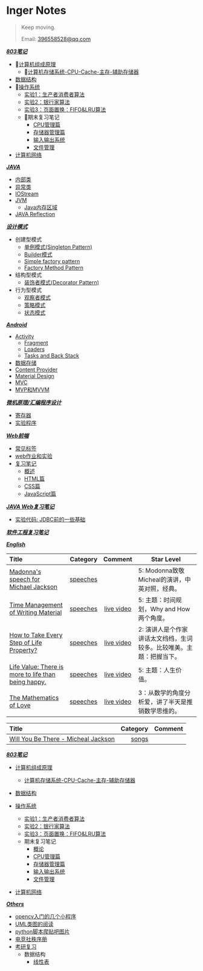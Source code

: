 Inger Notes 
============

> Keep moving.
>
> Email: 396558528@qq.com

***[803笔记](https://github.com/Inger-Jo/MyLearning/tree/master/803)***

- 🎨[计算机组成原理](./803/computer-organization)
  - 🎨[计算机存储系统-CPU-Cache-主存-辅助存储器](./803/计算机存储系统-CPU-Cache-主存-辅助存储器.md)
- [数据结构](./803/data-structure)
- 🎨[操作系统](./803/operating-system)
  - [实验1：生产者消费者算法](./803/operating-system/Producer-consumer.c)
  - [实验2：银行家算法](./803/operating-system/banker.cpp)
  - [实验3：页面置换：FIFO&LRU算法](./803/operating-system/FIFO.c)
  - 💩期末复习笔记
    - [CPU管理篇](https://github.com/Inger-Jo/MyLearning/blob/master/803/operating-system/CPU/README.md)
    - [存储器管理篇](https://github.com/Inger-Jo/MyLearning/blob/master/803/operating-system/%E5%AD%98%E5%82%A8%E5%99%A8%E7%AE%A1%E7%90%86%E7%AF%87/README.md)
    - [输入输出系统](https://github.com/Inger-Jo/MyLearning/blob/master/803/operating-system/IO/README.md)
    - [文件管理](https://github.com/Inger-Jo/MyLearning/blob/master/803/operating-system/%E6%96%87%E4%BB%B6%E7%AE%A1%E7%90%86)
- [计算机网络](./803/network)

***[JAVA](https://github.com/Inger-Jo/MyLearning/tree/master/Java)***

* [内部类](https://github.com/Inger-Jo/MyLearning/blob/master/Java/内部类.md)
* [异常类](https://github.com/Inger-Jo/MyLearning/blob/master/Java/异常类.md)
* [IOStream](https://github.com/Inger-Jo/MyLearning/blob/master/Java/IOStream.md)
* [JVM](https://github.com/Inger-Jo/MyLearning/blob/master/Java/IOStream.md)
    * [Java内存区域](https://github.com/Inger-Jo/MyLearning/blob/master/Java/JVM/Java%E5%86%85%E5%AD%98%E5%8C%BA%E5%9F%9F.md)
* [JAVA Reflection](https://github.com/Inger-Jo/MyLearning/tree/master/Java/Java%20Reflection)

 ***[设计模式](https://github.com/Inger-Jo/MyLearning/tree/master/DesignPattern)***

* 创建型模式
    * [单例模式(Singleton Pattern)](https://github.com/Inger-Jo/MyLearning/blob/master/DesignPattern/%E5%8D%95%E4%BE%8B%E6%A8%A1%E5%BC%8F.md)
    * [Builder模式](https://github.com/Inger-Jo/MyLearning/blob/master/DesignPattern/Builder%E6%A8%A1%E5%BC%8F.md)
    * [Simple factory pattern](https://github.com/Inger-Jo/MyLearning/tree/master/DesignPattern/Simple%20Factory%20Pattern)
    * [Factory Method Pattern](https://github.com/Inger-Jo/MyLearning/tree/master/DesignPattern/Factory%20Method%20Pattern)
* 结构型模式
    * [装饰者模式(Decorator Pattern)](https://github.com/Inger-Jo/MyLearning/tree/master/DesignPattern/Decorator%20Pattern)
* 行为型模式
    * [观察者模式](https://github.com/Inger-Jo/MyLearning/blob/master/DesignPattern/Observer模式.md)
    * [策略模式](https://github.com/Inger-Jo/MyLearning/blob/master/DesignPattern/%E7%AD%96%E7%95%A5%E6%A8%A1%E5%BC%8F.md)
    * [状态模式](https://github.com/Inger-Jo/MyLearning/blob/master/DesignPattern/状态模式.md)

***[Android](https://github.com/Inger-Jo/MyLearning/tree/master/Android%E6%9E%B6%E6%9E%84)***

* [Activity](https://github.com/Inger-Jo/MyLearning/blob/master/Android%E6%9E%B6%E6%9E%84/Activity)
    * [Fragment](https://github.com/Joki-memeda/MyLearning/blob/master/Android%E6%9E%B6%E6%9E%84/Activity/Fragment.md)
    * [Loaders](https://github.com/Inger-Jo/MyLearning/blob/master/Android%E6%9E%B6%E6%9E%84/Activity/Loaders.md)
    * [Tasks and Back Stack](https://github.com/Inger-Jo/MyLearning/blob/master/Android%E6%9E%B6%E6%9E%84/Activity/.md)
* [数据存储](https://github.com/Inger-Jo/MyLearning/blob/master/Android%E6%9E%B6%E6%9E%84/%E6%95%B0%E6%8D%AE%E5%AD%98%E5%82%A8.md)
* [Content Provider](https://github.com/Inger-Jo/MyLearning/blob/master/Android%E6%9E%B6%E6%9E%84/Android%E5%9F%BA%E7%A1%80/%E6%8E%A2%E7%A9%B6%E5%86%85%E5%AE%B9%E6%8F%90%E4%BE%9B%E5%99%A8.md)
* [Material Design](https://github.com/Inger-Jo/MyLearning/tree/master/Android%E6%9E%B6%E6%9E%84/Material%20Design)
* [MVC](https://github.com/Inger-Jo/MyLearning/blob/master/DesignPattern/%E7%BB%8F%E5%85%B8MVC.md)
* [MVP和MVVM](https://github.com/Inger-Jo/MyLearning/blob/master/Android%E6%9E%B6%E6%9E%84/MVP%E5%92%8CMVVM%E6%A1%86%E6%9E%B6.md)

***[微机原理/汇编程序设计](https://github.com/Inger-Jo/MyLearning/tree/master/assembly)***

* [寄存器](https://github.com/Joki-memeda/MyLearning/blob/master/assembly/%E5%AF%84%E5%AD%98%E5%99%A8.md)
* [实验程序](https://github.com/Inger-Jo/MyLearning/blob/master/assembly/Program.md)

***[Web前端](https://github.com/Inger-Jo/MyLearning/tree/master/Web%20front)***

* [常见标签](https://github.com/Inger-Jo/MyLearning/blob/master/Web%20front/Html5%20Label.md)
* [web作业和实验](https://github.com/Inger-Jo/MyLearning/tree/master/Web%20front/homework)
* [复习笔记](https://github.com/Inger-Jo/MyLearning/tree/master/Web%20front/WEB%E5%89%8D%E7%AB%AF%E5%A4%8D%E4%B9%A0%E7%AC%94%E8%AE%B0)
  * [概述](https://github.com/Inger-Jo/MyLearning/blob/master/Web%20front/WEB%E5%89%8D%E7%AB%AF%E5%A4%8D%E4%B9%A0%E7%AC%94%E8%AE%B0/WEB%E5%89%8D%E7%AB%AF%E5%A4%8D%E4%B9%A0%E7%AC%94%E8%AE%B0.md)
  * [HTML篇](https://github.com/Inger-Jo/MyLearning/blob/master/Web%20front/WEB%E5%89%8D%E7%AB%AF%E5%A4%8D%E4%B9%A0%E7%AC%94%E8%AE%B0/HTML.md)
  * [CSS篇](https://github.com/Inger-Jo/MyLearning/blob/master/Web%20front/WEB%E5%89%8D%E7%AB%AF%E5%A4%8D%E4%B9%A0%E7%AC%94%E8%AE%B0/CSS%E7%AF%87.md)
  * [JavaScript篇](https://github.com/Inger-Jo/MyLearning/blob/master/Web%20front/WEB%E5%89%8D%E7%AB%AF%E5%A4%8D%E4%B9%A0%E7%AC%94%E8%AE%B0/JavaScript%E7%AF%87.md)

***[JAVA Web复习笔记](https://github.com/Inger-Jo/MyLearning/blob/master/JAVA%20Web/README.md)***

* [实验代码: JDBC前的一些基础](https://github.com/Inger-Jo/MyLearning/tree/master/JAVA%20Web/test2_jsp)

***[软件工程复习笔记]()***

***[English](https://github.com/Inger-Jo/MyLearning/blob/master/English/README.md)***



| Title                                                        |                                                     Category |                           Comment                            | Star Level                                                   |
| :----------------------------------------------------------- | -----------------------------------------------------------: | :----------------------------------------------------------: | ------------------------------------------------------------ |
| [Madonna's speech for Michael Jackson](https://github.com/Inger-Jo/MyLearning/blob/master/English/speeches/Madonna-Michael%20Jackson.md) | [speeches](https://github.com/Inger-Jo/MyLearning/blob/master/English/speeches) |                                                              | 5: Modonna致敬Micheal的演讲，中英对照，经典。                |
| [Time Management of Writing Material](https://github.com/Inger-Jo/MyLearning/blob/master/English/speeches/Time%20Management%20of%20Writing%20Material.md) | [speeches](https://github.com/Inger-Jo/MyLearning/blob/master/English/speeches) | [live video](http://www.miaopai.com/show/AqCqT6cLMGdI1pD3Ijcre8-pwrol9HEYYxBBNw__.htm) | 5: 主题：时间规划，Why and How两个角度。                     |
| [How to Take Every Step of Life Property?](https://github.com/Inger-Jo/MyLearning/blob/master/English/speeches/How%20to%20take%20every%20step%20of%20life%3F.md) | [speeches](https://github.com/Inger-Jo/MyLearning/blob/master/English/speeches) | [live video](http://www.miaopai.com/show/P1NrcMpl24gcl70nEiygarpGOxz~M66Kj5sejg__.htm ) | 2: 演讲人是个作家讲话太文绉绉，生词较多。比较唯美。主题：把握当下。 |
| [Life Value: There is more to life than being happy.](https://github.com/Inger-Jo/MyLearning/blob/master/English/speeches/There%20is%20more%20to%20life%20than%20being%20happy.md) | [speeches](https://github.com/Inger-Jo/MyLearning/blob/master/English/speeches) | [live video](https://www.ted.com/talks/emily_esfahani_smith_there_s_more_to_life_than_being_happy) | 5: 主题：人生价值。                                          |
| [The Mathematics of Love](https://github.com/Inger-Jo/MyLearning/blob/master/English/speeches/The%20Mathematics%20of%20Love.md) | [speeches](https://github.com/Inger-Jo/MyLearning/blob/master/English/speeches) | [live video](https://www.ted.com/talks/hannah_fry_the_mathematics_of_love?referrer=playlist-the_weird_science_of_love#t-993777) | 3：从数学的角度分析爱，讲了半天是推销数学思维的。            |



| Title                                                        |                                                     Category | Comment |
| :----------------------------------------------------------- | -----------------------------------------------------------: | :-----: |
| [Will You Be There - Micheal Jackson](https://github.com/Inger-Jo/MyLearning/blob/master/English/songs/Will%20You%20Be%20There%20-%20Micheal%20Jackson.md) | [songs](https://github.com/Inger-Jo/MyLearning/blob/master/English/songs) |         |

***[803笔记](https://github.com/Inger-Jo/MyLearning/tree/master/803)***

- [计算机组成原理](./803/computer-organization)
  - [计算机存储系统-CPU-Cache-主存-辅助存储器](./803/计算机存储系统-CPU-Cache-主存-辅助存储器.md)
- [数据结构](./803/data-structure)
- [操作系统](./803/operating-system)
  - [实验1：生产者消费者算法](./803/operating-system/Producer-consumer.c)
  - [实验2：银行家算法](./803/operating-system/banker.cpp)
  - [实验3：页面置换：FIFO&LRU算法](./803/operating-system/FIFO.c)
  - 期末复习笔记
    - [概论](https://github.com/Inger-Jo/MyLearning/blob/master/803/operating-system/%E6%93%8D%E4%BD%9C%E7%B3%BB%E7%BB%9F%E5%A4%8D%E4%B9%A0%E7%AC%94%E8%AE%B0-%E6%A6%82%E8%AE%BA.md)
    - [CPU管理篇](https://github.com/Inger-Jo/MyLearning/blob/master/803/operating-system/CPU/README.md)
    - [存储器管理篇](https://github.com/Inger-Jo/MyLearning/blob/master/803/operating-system/%E5%AD%98%E5%82%A8%E5%99%A8%E7%AE%A1%E7%90%86%E7%AF%87/README.md)
    - [输入输出系统](https://github.com/Inger-Jo/MyLearning/blob/master/803/operating-system/IO/README.md)
    - [文件管理](https://github.com/Inger-Jo/MyLearning/blob/master/803/operating-system/%E6%96%87%E4%BB%B6%E7%AE%A1%E7%90%86)

- [计算机网络](./803/network)

***[Others](https://github.com/Inger-Jo/MyLearning/tree/master/Others)***

* [opencv入门的几个小程序](https://github.com/Inger-Jo/MyLearning/tree/master/opencv)
* [UML类图的阅读](https://github.com/Inger-Jo/MyLearning/blob/master/Others/UML%E7%B1%BB%E5%9B%BE%E7%9A%84%E9%98%85%E8%AF%BB.md)
* [python脚本爬贴吧图片](https://github.com/Inger-Jo/MyLearning/blob/master/Others/%E8%AE%B0%E6%88%91%E7%9A%84%E7%AC%AC%E4%B8%80%E6%AC%A1%E6%89%B9%E9%87%8F%E6%8A%93%E5%8F%96%E7%BD%91%E9%A1%B5%E5%9B%BE%E7%89%87%E7%9A%84%E7%BB%8F%E5%8E%86.md)
* [电竞社秩序册](https://github.com/Inger-Jo/MyLearning/blob/master/Others/%E7%94%B5%E7%AB%9E%E7%A4%BE%E7%A4%BE%E5%9B%A2%E7%A7%A9%E5%BA%8F%E5%86%8C.md)
* [考研复习](https://github.com/Inger-Jo/Mylearning/blob/master/Others/review)
  * 数据结构
    * [线性表](https://github.com/Inger-Jo/Mylearning/blob/master/Others/review/线性表)
